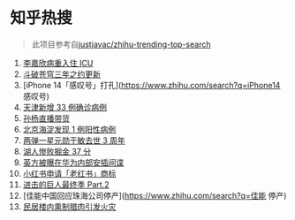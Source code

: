 # 知乎热搜

> 此项目参考自[justjavac/zhihu-trending-top-search](https://github.com/justjavac/zhihu-trending-top-search/blob/main/utils.ts)

<!-- BEGIN -->
  <!-- 最后更新时间:Sun Jan 16 2022 07:11:18 GMT+0000 (Coordinated Universal Time) -->
  1. [李嘉欣病重入住 ICU](https://www.zhihu.com/search?q=李嘉欣)
1. [斗破苍穹三年之约更新](https://www.zhihu.com/search?q=斗破苍穹三年之约)
1. [iPhone 14「感叹号」打孔](https://www.zhihu.com/search?q=iPhone14 感叹号)
1. [天津新增 33 例确诊病例](https://www.zhihu.com/search?q=天津疫情)
1. [孙杨直播带货](https://www.zhihu.com/search?q=孙杨)
1. [北京海淀发现 1 例阳性病例](https://www.zhihu.com/search?q=北京疫情)
1. [两弹一星元勋于敏去世 3 周年](https://www.zhihu.com/search?q=于敏去世3周年)
1. [湖人惨败掘金 37 分](https://www.zhihu.com/search?q=湖人)
1. [英方被曝在华为内部安插间谍](https://www.zhihu.com/search?q=华为)
1. [小红书申请「老红书」商标](https://www.zhihu.com/search?q=小红书)
1. [进击的巨人最终季 Part.2](https://www.zhihu.com/search?q=进击的巨人)
1. [佳能中国回应珠海公司停产](https://www.zhihu.com/search?q=佳能 停产)
1. [民居楼内熏制腊肉引发火灾](https://www.zhihu.com/search?q=湖南火灾)
  <!-- END -->